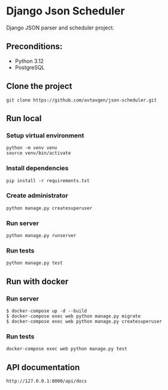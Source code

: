 # Django Json Scheduler

Django JSON parser and scheduler project.

## Preconditions:

- Python 3.12
- PostgreSQL

## Clone the project

```
git clone https://github.com/avtavgen/json-scheduler.git
```

## Run local

### Setup virtual environment

```
python -m venv venv
source venv/bin/activate
```

### Install dependencies

```
pip install -r requirements.txt
```

### Create administrator

```
python manage.py createsuperuser
```

### Run server

```
python manage.py runserver
```

### Run tests

```
python manage.py test
```

## Run with docker

### Run server

```
$ docker-compose up -d --build
$ docker-compose exec web python manage.py migrate
$ docker-compose exec web python manage.py createsuperuser
```

### Run tests

```
docker-compose exec web python manage.py test
```

## API documentation

```
http://127.0.0.1:8000/api/docs
```
